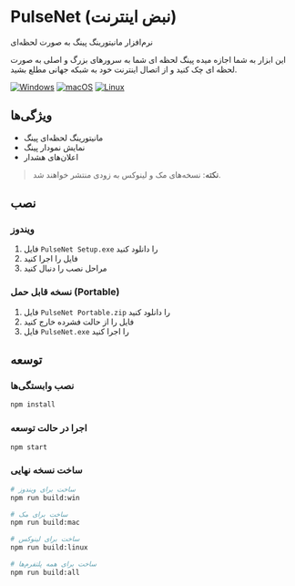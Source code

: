 # PulseNet (نبض اینترنت)

نرم‌افزار مانیتورینگ پینگ به صورت لحظه‌ای

این ابزار به شما اجازه میده پینگ لحظه ای شما به سرورهای بزرگ و اصلی به صورت لحظه ای چک کنید و از اتصال اینترنت خود به شبکه جهانی مطلع بشید.

[![Windows](https://img.shields.io/badge/Windows-Ready-green)](https://github.com/SM8KE1/PulseNet-/releases)
[![macOS](https://img.shields.io/badge/macOS-Coming%20Soon-orange)](https://github.com/SM8KE1/PulseNet-/releases)
[![Linux](https://img.shields.io/badge/Linux-Coming%20Soon-orange)](https://github.com/SM8KE1/PulseNet-/releases)

## ویژگی‌ها

- مانیتورینگ لحظه‌ای پینگ
- نمایش نمودار پینگ
- اعلان‌های هشدار


> **نکته**: نسخه‌های مک و لینوکس به زودی منتشر خواهند شد.

## نصب

### ویندوز
1. فایل `PulseNet Setup.exe` را دانلود کنید
2. فایل را اجرا کنید
3. مراحل نصب را دنبال کنید

### نسخه قابل حمل (Portable)
1. فایل `PulseNet Portable.zip` را دانلود کنید
2. فایل را از حالت فشرده خارج کنید
3. فایل `PulseNet.exe` را اجرا کنید
 
## توسعه

### نصب وابستگی‌ها
```bash
npm install
```

### اجرا در حالت توسعه
```bash
npm start
```

### ساخت نسخه نهایی
```bash
# ساخت برای ویندوز
npm run build:win

# ساخت برای مک
npm run build:mac

# ساخت برای لینوکس
npm run build:linux

# ساخت برای همه پلتفرم‌ها
npm run build:all
```
